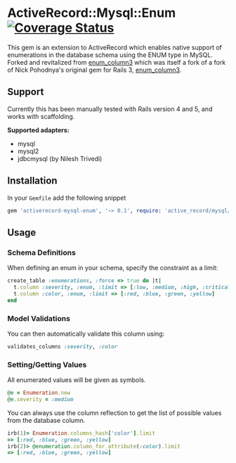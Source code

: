 # ActiveRecord::Mysql::Enum [![Coverage Status](https://coveralls.io/repos/github/Invoca/activerecord-mysql-enum/badge.svg?branch=master)](https://coveralls.io/github/Invoca/activerecord-mysql-enum?branch=master)

This gem is an extension to ActiveRecord which enables native support of
enumerations in the database schema using the ENUM type in MySQL. Forked
and revitalized from [enum_column3](https://github.com/jewlr/enum_column)
which was itself a fork of a fork of Nick Pohodnya's original gem for
Rails 3, [enum_column3](https://github.com/electronick/enum_column).

## Support
Currently this has been manually tested with Rails version 4 and 5, and works with scaffolding.

**Supported adapters:**
- mysql
- mysql2
- jdbcmysql (by Nilesh Trivedi)

## Installation
In your `Gemfile` add the following snippet
```ruby
gem 'activerecord-mysql-enum', '~> 0.1', require: 'active_record/mysql/enum'
```

## Usage
### Schema Definitions
When defining an enum in your schema, specify the constraint as a limit:
```ruby
create_table :enumerations, :force => true do |t|
  t.column :severity, :enum, :limit => [:low, :medium, :high, :critical], :default => :medium
  t.column :color, :enum, :limit => [:red, :blue, :green, :yellow]
end
```

### Model Validations
You can then automatically validate this column using:
```ruby
validates_columns :severity, :color
```

### Setting/Getting Values
All enumerated values will be given as symbols.
```ruby
@e = Enumeration.new
@e.severity = :medium
```

You can always use the column reflection to get the list of possible values from the database column.
```ruby
irb(1)> Enumeration.columns_hash['color'].limit
=> [:red, :blue, :green, :yellow]
irb(2)> @enumeration.column_for_attribute(:color).limit
=> [:red, :blue, :green, :yellow]
```
